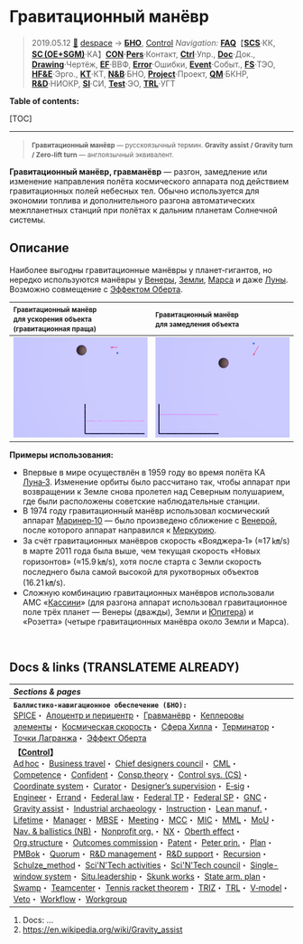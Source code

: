 # Гравитационный манёвр
> 2019.05.12 [🚀](../../index/index.md) [despace](index.md) → **[БНО](nnb.md)**, [Control](control.md)
> *Navigation:*
> **[FAQ](faq.md)**【**[SCS](scs.md)**·КК, **[SC (OE+SGM)](sc.md)**·КА】**[CON](contact.md)·[Pers](person.md)**·Контакт, **[Ctrl](control.md)**·Упр., **[Doc](doc.md)**·Док., **[Drawing](drawing.md)**·Чертёж, **[EF](ef.md)**·ВВФ, **[Error](error.md)**·Ошибки, **[Event](event.md)**·Событ., **[FS](fs.md)**·ТЭО, **[HF&E](hfe.md)**·Эрго., **[KT](kt.md)**·КТ, **[N&B](nnb.md)**·БНО, **[Project](project.md)**·Проект, **[QM](qm.md)**·БКНР, **[R&D](rnd.md)**·НИОКР, **[SI](si.md)**·СИ, **[Test](test.md)**·ЭО, **[TRL](trl.md)**·УГТ

**Table of contents:**

[TOC]

---

> <small>**Гравитационный манёвр** — русскоязычный термин. **Gravity assist / Gravity turn / Zero-lift turn** — англоязычный эквивалент.</small>

**Гравитационный манёвр, гравманёвр** — разгон, замедление или изменение направления полёта космического аппарата под действием гравитационных полей небесных тел. Обычно используется для экономии топлива и дополнительного разгона автоматических межпланетных станций при полётах к дальним планетам Солнечной системы.



## Описание
Наиболее выгодны гравитационные манёвры у планет‑гигантов, но нередко используются манёвры у [Венеры](venus.md), [Земли](earth.md), [Марса](mars.md) и даже [Луны](moon.md). Возможно совмещение с [Эффектом Оберта](oberth_eff.md).

|<small>Гравитационный манёвр<br> для ускорения объекта<br> (гравитационная праща)</small>|<small>Гравитационный манёвр<br> для замедления объекта</small>|
|:-|:-|
|![](f/nav/gravity_assist_swingby_acc_anim.gif)|![](f/nav/gravity_assist_swingby_dec_anim.gif)|



**Примеры использования:**

   - Впервые в мире осуществлён в 1959 году во время полёта КА [Луна‑3](луна‑3.md). Изменение орбиты было рассчитано так, чтобы аппарат при возвращении к Земле снова пролетел над Северным полушарием, где были расположены советские наблюдательные станции.
   - В 1974 году гравитационный манёвр использовал космический аппарат [Маринер‑10](mariner-10.md) — было произведено сближение с [Венерой](venus.md), после которого аппарат направился к [Меркурию](mercury.md).
   - За счёт гравитационных манёвров скорость «Вояджера‑1» (≈17 ㎞/s) в марте 2011 года была выше, чем текущая скорость «Новых горизонтов» (≈15.9 ㎞/s), хотя после старта с Земли скорость последнего была самой высокой для рукотворных объектов (16.21 ㎞/s).
   - Сложную комбинацию гравитационных манёвров использовали АМС «[Кассини](cassini_huygens.md)» (для разгона аппарат использовал гравитационное поле трёх планет — Венеры (дважды), Земли и [Юпитера](jupiter.md)) и «Розетта» (четыре гравитационных манёвра около Земли и Марса).



<p style="page-break-after:always"> </p>

## Docs & links (TRANSLATEME ALREADY)
|*Sections & pages*|
|:-|
|**`Баллистико‑навигационное обеспечение (БНО):`**<br> [SPICE](spice.md)・ [Апоцентр и перицентр](apopericentre.md)・ [Гравманёвр](gravass.md)・ [Кеплеровы элементы](keplerian.md)・ [Космическая скорость](esc_vel.md)・ [Сфера Хилла](hill_sphere.md)・ [Терминатор](terminator.md)・ [Точки Лагранжа](l_points.md)・ [Эффект Оберта](oberth_eff.md)|
|**【[Control](Control.md)】**<br> [Ad hoc](ad_hoc.md)・ [Business travel](business_travel.md)・ [Chief designers council](cocd.md)・ [CML](cml.md)・ [Competence](competence.md)・ [Confident](confident.md)・ [Consp.theory](consp_theory.md)・ [Control sys. (CS)](cs.md)・ [Coordinate system](coord_sys.md)・ [Curator](curator.md)・ [Designer’s supervision](des_spv.md)・ [E‑sig](esig.md)・ [Engineer](se.md)・ [Errand](errand.md)・ [Federal law](fed_law.md)・ [Federal TP](fed_tp.md)・ [Federal SP](fed_sp.md)・ [GNC](gnc.md)・ [Gravity assist](gravass.md)・ [Industrial archaeology](ind_arch.md)・ [Instruction](instruction.md)・ [Lean manuf.](lean_man.md)・ [Lifetime](lifetime.md)・ [Manager](manager.md)・ [MBSE](se.md)・ [Meeting](meeting.md)・ [MCC](scs.md)・ [MIC](mic.md)・ [MML](mml.md)・ [MoU](contract.md)・ [Nav. & ballistics (NB)](nnb.md)・ [Nonprofit org.](nonprof_org.md)・ [NX](nx.md)・ [Oberth effect](oberth_eff.md)・ [Org.structure](orgstruct.md)・ [Outcomes commission](outccom.md)・ [Patent](patent.md)・ [Peter prin.](peter_principle.md)・ [Plan](plan.md)・ [PMBok](pmbok.md)・ [Quorum](quorum.md)・ [R&D management](mgmt.md)・ [R&D support](rnd_support.md)・ [Recursion](recurs.md)・ [Schulze_method](schulze_method.md)・ [Sci'N'Tech activities](st_act.md)・ [Sci'N'Tech council](satc.md)・ [Single-window system](sw_sys.md)・ [Situ.leadership](situ_leadership.md)・ [Skunk works](se.md)・ [State arm. plan](plan_sa.md)・ [Swamp](swamp.md)・ [Teamcenter](teamcenter.md)・ [Tennis racket theorem](tr_theorem.md)・ [TRIZ](triz.md)・ [TRL](trl.md)・ [V‑model](v_model.md)・ [Veto](veto.md)・ [Workflow](workflow.md)・ [Workgroup](wg.md)|

   1. Docs: …
   1. <https://en.wikipedia.org/wiki/Gravity_assist>
